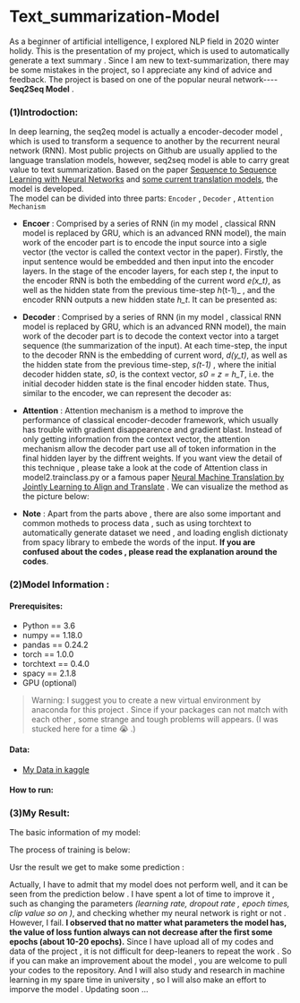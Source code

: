 # Text_summarization-Model  
As a beginner of artificial intelligence, I explored NLP field in 2020 winter holidy. This is the presentation of my project, which is used to automatically generate a text summary . Since I am new to text-summarization, there may be some mistakes in the project, so I appreciate any kind of advice and feedback. The project is based on one of the popular neural network---- **Seq2Seq Model** .
 
### (1)Introdoction:  
In deep learning, the seq2eq model is actually a encoder-decoder model , which is used to transform a sequence to another by the recurrent neural network (RNN). Most public projects on Github are usually applied to the language translation models, however, seq2seq model is able to carry great value to text summarization. Based on the paper [Sequence to Sequence Learning with Neural Networks](https://arxiv.org/abs/1409.3215) and [some current translation models](https://github.com/ITCUI-XJTLU/pytorch-seq2seq/blob/master/1%20-%20Sequence%20to%20Sequence%20Learning%20with%20Neural%20Networks.ipynb), the model is developed.  
The model can be divided into three parts: `Encoder` , `Decoder` , `Attention Mechanism`  
* **Encoer** :    Comprised by a series of RNN (in my model , classical RNN model is replaced by GRU, which is an advanced RNN model), the main work of the encoder part is to encode the input source into a sigle vector (the vector is called the context vector in the paper). Firstly, the input sentence would be embedded and then input into the encoder layers. In the stage of the encoder layers, for each step _t_, the input to the encoder RNN is both the embedding of the current word _e(x_t)_, as well as the hidden state from the previous time-step _h_(t-1)_ , and the encoder RNN outputs a new hidden state _h_t_. It can be presented as:   

* **Decoder** :    Comprised by a series of RNN (in my model , classical RNN model is replaced by GRU, which is an advanced RNN model), the main work of the decoder part is to decode the context vector into a target sequence (the summarization of the input). At each time-step, the input to the decoder RNN is the embedding of current word, _d(y_t)_, as well as the hidden state from the previous time-step, _s(t-1)_ , where the initial decoder hidden state, _s0_, is the context vector, _s0 = z = h_T_, i.e. the initial decoder hidden state is the final encoder hidden state. Thus, similar to the encoder, we can represent the decoder as:

* **Attention** :   Attention mechanism is a method to improve the performance of classical encoder-decoder framework, which usually has trouble with gradient disappearence and gradient blast. Instead of only getting information from the context vector, the attention mechanism allow the decoder part use all of token information in the final hidden layer by the diffrent weights. If you want view the detail of this technique , please take a look at the code of Attention class in model2.trainclass.py or a famous paper [Neural Machine Translation by Jointly Learning to Align and Translate](https://arxiv.org/abs/1409.0473) .  We can visualize the method as the picture below: 

* **Note** : Apart from the parts above , there are also some important and common motheds to process data , such as using torchtext to automatically generate dataset we need , and loading english dictionaty from spacy library to embede the words of the input. **If you are confused about the codes , please read the explanation around the codes**.  

### (2)Model Information :   
#### Prerequisites:
* Python == 3.6
* numpy == 1.18.0
* pandas == 0.24.2
* torch == 1.0.0
* torchtext == 0.4.0
* spacy == 2.1.8
* GPU (optional)
> Warning: I suggest you to create a new virtual environment by anaconda for this project . Since if your packages can not match with each other , some strange and tough problems will appears. (I was stucked here for a time :sob: .)

#### Data: 
* [My Data in kaggle](https://www.kaggle.com/cuitengfeui/textsummarization-data)
  
#### How to run:    
  
  
     
### (3)My Result:
The basic information of my model: 


The process of training is below: 


Usr the result we get to make some prediction :

Actually, I have to admit that my model does not perform well, and it can be seen from the prediction below . I have spent a lot of time to improve it , such as changing the parameters *(learning rate, dropout rate , epoch times, clip value so on )*, and checking whether my neural network is right or not . However, I fail.  **I observed that no matter what parameters the model has, the value of loss funtion always can not decrease after the first some epochs (about 10-20 epochs).** Since I have upload all of my codes and data of the project , it is not difficult for deep-leaners to repeat the work . So if you can make an improvement about the model , you are welcome to pull your codes to the repository.  And I will also study and research in machine learning in my spare time in university , so I will also make an effort to imporve the model . Updating soon ...        
 
 
 
 
 
 
 
 

